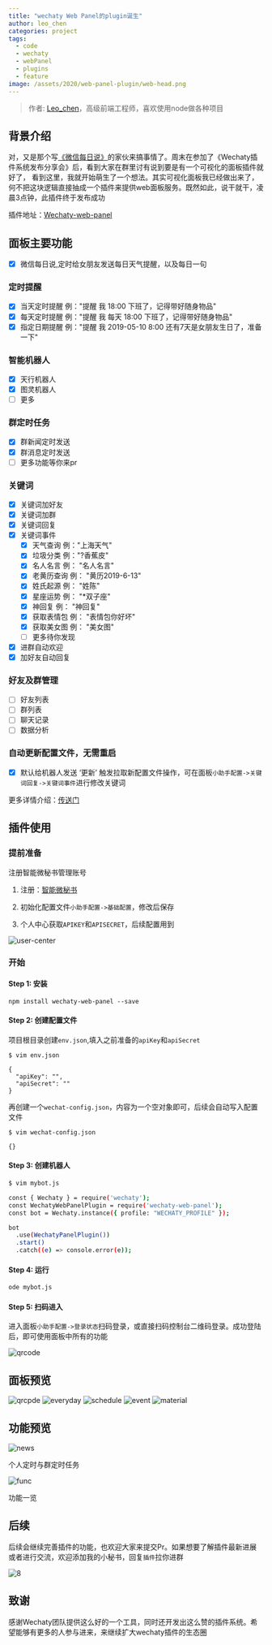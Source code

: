 ```yaml
---
title: "wechaty Web Panel的plugin诞生"
author: leo_chen
categories: project
tags:
  - code
  - wechaty
  - webPanel
  - plugins
  - feature
image: /assets/2020/web-panel-plugin/web-head.png
---
```


> 作者: [Leo_chen](https://github.com/gengchen528/)，高级前端工程师，喜欢使用node做各种项目

<!-- more -->

## 背景介绍

对，又是那个写[《微信每日说》](https://github.com/gengchen528/wechatBot)的家伙来搞事情了。周末在参加了《Wechaty插件系统发布分享会》后，看到大家在群里讨有说到要是有一个可视化的面板插件就好了，
看到这里，我就开始萌生了一个想法。其实可视化面板我已经做出来了，何不把这块逻辑直接抽成一个插件来提供web面板服务。既然如此，说干就干，凌晨3点钟，此插件终于发布成功

插件地址：[Wechaty-web-panel](https://github.com/gengchen528/wechaty-web-panel)

## 面板主要功能

- [x] 微信每日说,定时给女朋友发送每日天气提醒，以及每日一句

### 定时提醒

- [x] 当天定时提醒  例："提醒 我 18:00 下班了，记得带好随身物品"
- [x] 每天定时提醒  例："提醒 我 每天 18:00 下班了，记得带好随身物品"
- [x] 指定日期提醒  例："提醒 我 2019-05-10 8:00 还有7天是女朋友生日了，准备一下"

### 智能机器人

- [x] 天行机器人
- [x] 图灵机器人
- [ ] 更多

### 群定时任务

- [x] 群新闻定时发送
- [x] 群消息定时发送
- [ ] 更多功能等你来pr

### 关键词

- [x] 关键词加好友
- [x] 关键词加群
- [x] 关键词回复
- [x] 关键词事件
  - [x] 天气查询 例："上海天气"
  - [x] 垃圾分类 例："?香蕉皮"
  - [x] 名人名言 例： "名人名言"
  - [x] 老黄历查询 例： "黄历2019-6-13"
  - [x] 姓氏起源 例： "姓陈"
  - [x] 星座运势 例： "*双子座"
  - [x] 神回复 例： "神回复"
  - [x] 获取表情包 例： "表情包你好坏"
  - [x] 获取美女图 例： "美女图"
  - [ ] 更多待你发现
- [x] 进群自动欢迎
- [x] 加好友自动回复

### 好友及群管理

- [ ] 好友列表
- [ ] 群列表
- [ ] 聊天记录
- [ ] 数据分析

### 自动更新配置文件，无需重启

- [x] 默认给机器人发送 ‘更新’ 触发拉取新配置文件操作，可在面板`小助手配置->关键词回复->关键词事件`进行修改关键词

更多详情介绍：[传送门](https://www.xkboke.com/web-inn/secretary/client.html#%E5%B0%8F%E5%8A%A9%E6%89%8B%E5%8A%9F%E8%83%BD%E4%B8%80%E8%A7%88)

## 插件使用

### 提前准备

注册智能微秘书管理账号

1. 注册：[智能微秘书](https://wechat.aibotk.com/#/signup)

2. 初始化配置文件`小助手配置->基础配置`，修改后保存

3. 个人中心获取`APIKEY`和`APISECRET`，后续配置用到

![user-center](/assets/2020/web-panel-plugin/user-center.png)

### 开始

#### Step 1: 安装

```shell
npm install wechaty-web-panel --save
```

#### Step 2: 创建配置文件

项目根目录创建`env.json`,填入之前准备的`apiKey`和`apiSecret`

```shell
$ vim env.json

{
  "apiKey": "",
  "apiSecret": ""
}
```

再创建一个`wechat-config.json`，内容为一个空对象即可，后续会自动写入配置文件

```shell
$ vim wechat-config.json

{}
```

#### Step 3: 创建机器人

```sh
$ vim mybot.js

const { Wechaty } = require('wechaty');
const WechatyWebPanelPlugin = require('wechaty-web-panel');
const bot = Wechaty.instance({ profile: "WECHATY_PROFILE" });

bot
  .use(WechatyPanelPlugin())
  .start()
  .catch((e) => console.error(e));

```

#### Step 4: 运行

```sh
ode mybot.js
```

#### Step 5: 扫码进入

进入面板`小助手配置->登录状态`扫码登录，或直接扫码控制台二维码登录。成功登陆后，即可使用面板中所有的功能

![qrcode](/assets/2020/web-panel-plugin/qrcode-s.png)

## 面板预览

![qrcpde](/assets/2020/web-panel-plugin/qrcode.png)
![everyday](/assets/2020/web-panel-plugin/everyday.png)
![schedule](/assets/2020/web-panel-plugin/schedule.png)
![event](/assets/2020/web-panel-plugin/event.png)
![material](/assets/2020/web-panel-plugin/material.png)

## 功能预览

![news](/assets/2020/web-panel-plugin/news.jpeg)

个人定时与群定时任务

![func](/assets/2020/web-panel-plugin/func.jpeg)

功能一览

## 后续

后续会继续完善插件的功能，也欢迎大家来提交Pr。如果想要了解插件最新进展或者进行交流，欢迎添加我的小秘书，回复`插件`拉你进群

![8](/assets/2020/web-panel-plugin/qr.png)

## 致谢

感谢Wechaty团队提供这么好的一个工具，同时还开发出这么赞的插件系统。希望能够有更多的人参与进来，来继续扩大wechaty插件的生态圈
